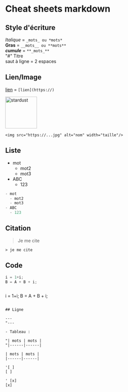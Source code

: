 # Cheat sheets markdown

## Style d'écriture    


_Italique_ = `_mots_ ou *mots*  `  
**Gras** = `__mots__ ou **mots**`  
**_cumule_** = `**_mots_**`  
"#" Titre  
saut à ligne = 2 espaces  
  
## Lien/Image  
  
[lien](https://github.com/PayenThibaud/Cheat-sheets-Markdown/blob/main/cheat_sheets_markdown.md) = `[lien](https://)`  
  
<img src="https://m.media-amazon.com/images/W/MEDIAX_792452-T2/images/I/71kI6NWISgL._AC_UF1000,1000_QL80_.jpg" alt="stardust" width="100"/>   
  
`<img src="https://...jpg" alt="nom" width="taille"/>`  
    
## Liste  
  
- mot
  - mot2
  - mot3
- ABC
  - 123  

```js
- mot
  - mot2
  - mot3
- ABC
  - 123  
```  
  
## Citation  
  
> Je me cite  
  
`> je me cite`  
  
## Code  
  
```js
i = 1+i;
B = A + B + i;
```  
  
> ```js
i = 1+i;
B = A + B + i;
```  
  
## Ligne 

---
"---

- Tableau :

"| mots | mots | 
"|------|------|

| mots | mots | 
|------|------|

'[ ] 
[ ]

' [x]
[x]